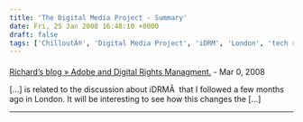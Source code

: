 ```yaml
---
title: 'The Digital Media Project - Summary'
date: Fri, 25 Jan 2008 16:48:10 +0000
draft: false
tags: ['ChilloutÂ®', 'Digital Media Project', 'iDRM', 'London', 'tech related']
---
```



#### 
[Richard&#8217;s blog &raquo; Adobe and Digital Rights Managment.](http://www.main-vision.com/richard/blog/?p=526 "") - <time datetime="2008-03-23 14:44:12">Mar 0, 2008</time>

\[...\] is related to the discussion about iDRMÂ  that I followed a few months ago in London. It will be interesting to see how this changes the \[...\]
<hr />
